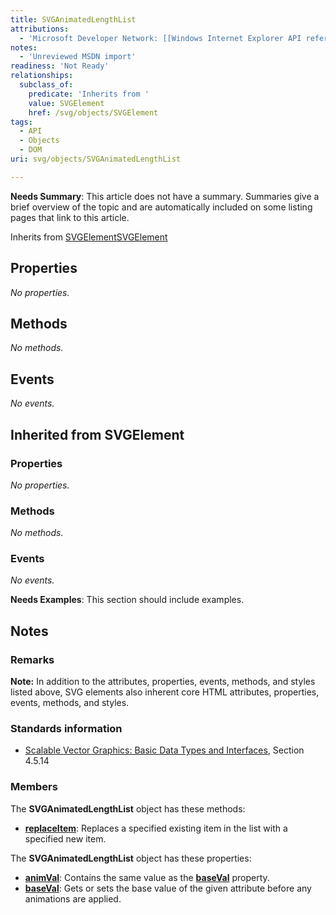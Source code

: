 ```yaml
---
title: SVGAnimatedLengthList
attributions:
  - 'Microsoft Developer Network: [[Windows Internet Explorer API reference](http://msdn.microsoft.com/en-us/library/ie/hh828809%28v=vs.85%29.aspx) Article]'
notes:
  - 'Unreviewed MSDN import'
readiness: 'Not Ready'
relationships:
  subclass_of:
    predicate: 'Inherits from '
    value: SVGElement
    href: /svg/objects/SVGElement
tags:
  - API
  - Objects
  - DOM
uri: svg/objects/SVGAnimatedLengthList

---
```

**Needs Summary**: This article does not have a summary. Summaries give a brief overview of the topic and are automatically included on some listing pages that link to this article.

Inherits from [SVGElement](/svg/objects/SVGElement)[SVGElement](/svg/objects/SVGElement)

## Properties

*No properties.*

## Methods

*No methods.*

## Events

*No events.*

## Inherited from SVGElement

### Properties

*No properties.*

### Methods

*No methods.*

### Events

*No events.*

**Needs Examples**: This section should include examples.

## Notes

### Remarks

**Note:** In addition to the attributes, properties, events, methods, and styles listed above, SVG elements also inherent core HTML attributes, properties, events, methods, and styles.

### Standards information

-   [Scalable Vector Graphics: Basic Data Types and Interfaces](http://go.microsoft.com/fwlink/p/?linkid=204732), Section 4.5.14

### Members

The **SVGAnimatedLengthList** object has these methods:

-   [**replaceItem**](/svg/methods/replaceItem): Replaces a specified existing item in the list with a specified new item.

The **SVGAnimatedLengthList** object has these properties:

-   [**animVal**](/svg/properties/animVal_(SVGAnimatedLengthList)): Contains the same value as the [**baseVal**](/svg/properties/baseVal_(SVGAnimatedLengthList)) property.
-   [**baseVal**](/svg/properties/baseVal_(SVGAnimatedLengthList)): Gets or sets the base value of the given attribute before any animations are applied.
